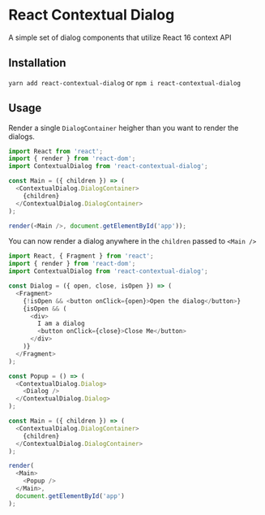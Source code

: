 # React Contextual Dialog

A simple set of dialog components that utilize React 16 context API

## Installation

`yarn add react-contextual-dialog` or `npm i react-contextual-dialog`

## Usage

Render a single `DialogContainer` heigher than you want to render the dialogs.

```javascript
import React from 'react';
import { render } from 'react-dom';
import ContextualDialog from 'react-contextual-dialog';

const Main = ({ children }) => (
  <ContextualDialog.DialogContainer>
    {children}
  </ContextualDialog.DialogContainer>
);

render(<Main />, document.getElementById('app'));
```

You can now render a dialog anywhere in the `children` passed to `<Main />`

```javascript
import React, { Fragment } from 'react';
import { render } from 'react-dom';
import ContextualDialog from 'react-contextual-dialog';

const Dialog = ({ open, close, isOpen }) => (
  <Fragment>
    {!isOpen && <button onClick={open}>Open the dialog</button>}
    {isOpen && (
      <div>
        I am a dialog
        <button onClick={close}>Close Me</button>
      </div>
    )}
  </Fragment>
);

const Popup = () => (
  <ContextualDialog.Dialog>
    <Dialog />
  </ContextualDialog.Dialog>
);

const Main = ({ children }) => (
  <ContextualDialog.DialogContainer>
    {children}
  </ContextualDialog.DialogContainer>
);

render(
  <Main>
    <Popup />
  </Main>,
  document.getElementById('app')
);
```
